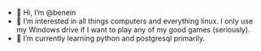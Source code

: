 - 👋 Hi, I’m @benein
- 👀 I’m interested in all things computers and everything linux. I only use my Windows drive if I want to play any of my good games (seriously).
- 🌱 I’m currently learning python and postgresql primarily.


<!---
My name is Ben, I made this account for purposes of postgresql with a side of python. I love computers almost as much as I like making art and skateboarding. 
--->
